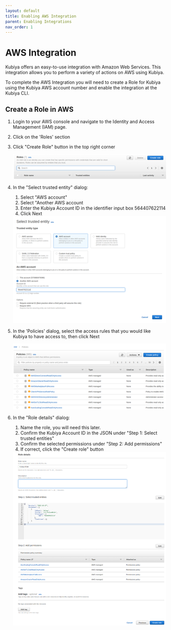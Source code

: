 ```yaml
---
layout: default
title: Enabling AWS Integration
parent: Enabling Integrations
nav_order: 1
---
```

# AWS Integration

Kubiya offers an easy-to-use integration with Amazon Web Services. This integration allows you to perform a variety of actions on AWS using Kubiya.

To complete the AWS Integration you will need to create a Role for Kubiya using the Kubiya AWS account number and enable the integration at the Kubiya CLI.

## Create a Role in AWS

1. Login to your AWS console and navigate to the Identity and Access Management (IAM) page.
2. Click on the 'Roles' section
3. Click "Create Role" button in the top right corner

    <img src="images/roles.png">

4. In the "Select trusted entity" dialog:
    1. Select "AWS account"
    2. Select "Another AWS account
    3. Enter the Kubiya Account ID in the identifier input box
            564407622114
    4. Click Next

    <img src="images/trusted-entities.png">

5. In the 'Policies' dialog, select the access rules that you would like Kubiya to have access to, then click Next

    <img src="images/policies.png">

6. In the "Role details" dialog:
    1. Name the role, you will need this later.
    2. Confirm the Kubiya Account ID in the JSON under "Step 1: Select trusted entities"
    3. Confirm the selected permissions under "Step 2: Add permissions"
    4. If correct, click the "Create role" button

    <img src="images/confirmation.png">




